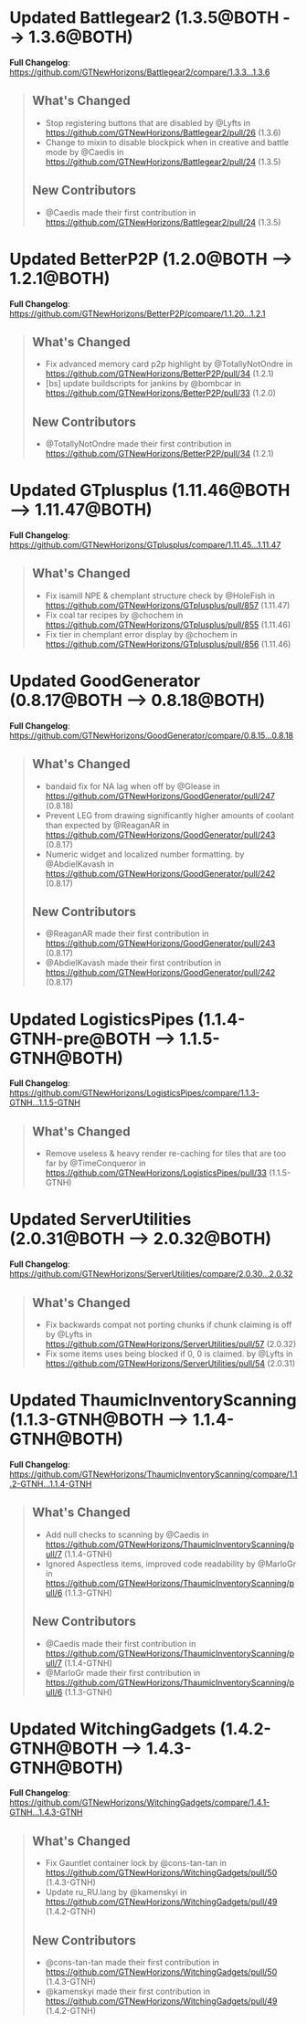 # Updated Battlegear2 (1.3.5@BOTH --> 1.3.6@BOTH)
**Full Changelog**: https://github.com/GTNewHorizons/Battlegear2/compare/1.3.3...1.3.6
>## What's Changed
> * Stop registering buttons that are disabled by @Lyfts in https://github.com/GTNewHorizons/Battlegear2/pull/26 (1.3.6)
> * Change to mixin to disable blockpick when in creative and battle mode by @Caedis in https://github.com/GTNewHorizons/Battlegear2/pull/24 (1.3.5)
>
>## New Contributors
> * @Caedis made their first contribution in https://github.com/GTNewHorizons/Battlegear2/pull/24 (1.3.5)
>

# Updated BetterP2P (1.2.0@BOTH --> 1.2.1@BOTH)
**Full Changelog**: https://github.com/GTNewHorizons/BetterP2P/compare/1.1.20...1.2.1
>## What's Changed
> * Fix advanced memory card p2p highlight by @TotallyNotOndre in https://github.com/GTNewHorizons/BetterP2P/pull/34 (1.2.1)
> * [bs] update buildscripts for jankins by @bombcar in https://github.com/GTNewHorizons/BetterP2P/pull/33 (1.2.0)
>
>## New Contributors
> * @TotallyNotOndre made their first contribution in https://github.com/GTNewHorizons/BetterP2P/pull/34 (1.2.1)
>

# Updated GTplusplus (1.11.46@BOTH --> 1.11.47@BOTH)
**Full Changelog**: https://github.com/GTNewHorizons/GTplusplus/compare/1.11.45...1.11.47
>## What's Changed
> * Fix isamill NPE & chemplant structure check by @HoleFish in https://github.com/GTNewHorizons/GTplusplus/pull/857 (1.11.47)
> * Fix coal tar recipes by @chochem in https://github.com/GTNewHorizons/GTplusplus/pull/855 (1.11.46)
> * Fix tier in chemplant error display by @chochem in https://github.com/GTNewHorizons/GTplusplus/pull/856 (1.11.46)
>

# Updated GoodGenerator (0.8.17@BOTH --> 0.8.18@BOTH)
**Full Changelog**: https://github.com/GTNewHorizons/GoodGenerator/compare/0.8.15...0.8.18
>## What's Changed
> * bandaid fix for NA lag when off by @Glease in https://github.com/GTNewHorizons/GoodGenerator/pull/247 (0.8.18)
> * Prevent LEG from drawing significantly higher amounts of coolant than expected by @ReaganAR in https://github.com/GTNewHorizons/GoodGenerator/pull/243 (0.8.17)
> * Numeric widget and localized number formatting. by @AbdielKavash in https://github.com/GTNewHorizons/GoodGenerator/pull/242 (0.8.17)
>
>## New Contributors
> * @ReaganAR made their first contribution in https://github.com/GTNewHorizons/GoodGenerator/pull/243 (0.8.17)
> * @AbdielKavash made their first contribution in https://github.com/GTNewHorizons/GoodGenerator/pull/242 (0.8.17)
>

# Updated LogisticsPipes (1.1.4-GTNH-pre@BOTH --> 1.1.5-GTNH@BOTH)
**Full Changelog**: https://github.com/GTNewHorizons/LogisticsPipes/compare/1.1.3-GTNH...1.1.5-GTNH
>## What's Changed
> * Remove useless & heavy render re-caching for tiles that are too far by @TimeConqueror in https://github.com/GTNewHorizons/LogisticsPipes/pull/33 (1.1.5-GTNH)
>

# Updated ServerUtilities (2.0.31@BOTH --> 2.0.32@BOTH)
**Full Changelog**: https://github.com/GTNewHorizons/ServerUtilities/compare/2.0.30...2.0.32
>## What's Changed
> * Fix backwards compat not porting chunks if chunk claiming is off by @Lyfts in https://github.com/GTNewHorizons/ServerUtilities/pull/57 (2.0.32)
> * Fix some items uses being blocked if 0, 0 is claimed. by @Lyfts in https://github.com/GTNewHorizons/ServerUtilities/pull/54 (2.0.31)
>

# Updated ThaumicInventoryScanning (1.1.3-GTNH@BOTH --> 1.1.4-GTNH@BOTH)
**Full Changelog**: https://github.com/GTNewHorizons/ThaumicInventoryScanning/compare/1.1.2-GTNH...1.1.4-GTNH
>## What's Changed
> * Add null checks to scanning by @Caedis in https://github.com/GTNewHorizons/ThaumicInventoryScanning/pull/7 (1.1.4-GTNH)
> * Ignored Aspectless items, improved code readability by @MarloGr in https://github.com/GTNewHorizons/ThaumicInventoryScanning/pull/6 (1.1.3-GTNH)
>
>## New Contributors
> * @Caedis made their first contribution in https://github.com/GTNewHorizons/ThaumicInventoryScanning/pull/7 (1.1.4-GTNH)
> * @MarloGr made their first contribution in https://github.com/GTNewHorizons/ThaumicInventoryScanning/pull/6 (1.1.3-GTNH)
>

# Updated WitchingGadgets (1.4.2-GTNH@BOTH --> 1.4.3-GTNH@BOTH)
**Full Changelog**: https://github.com/GTNewHorizons/WitchingGadgets/compare/1.4.1-GTNH...1.4.3-GTNH
>## What's Changed
> * Fix Gauntlet container lock by @cons-tan-tan in https://github.com/GTNewHorizons/WitchingGadgets/pull/50 (1.4.3-GTNH)
> * Update ru_RU.lang by @kamenskyi in https://github.com/GTNewHorizons/WitchingGadgets/pull/49 (1.4.2-GTNH)
>
>## New Contributors
> * @cons-tan-tan made their first contribution in https://github.com/GTNewHorizons/WitchingGadgets/pull/50 (1.4.3-GTNH)
> * @kamenskyi made their first contribution in https://github.com/GTNewHorizons/WitchingGadgets/pull/49 (1.4.2-GTNH)
>

